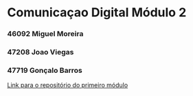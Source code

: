 # Comunicaçao Digital Módulo 2

### 46092 Miguel Moreira
### 47208 Joao Viegas
### 47719 Gonçalo Barros

<a href="https://github.com/mikemreira/Comunicacao-Digital">Link para o repositório do primeiro módulo</a>